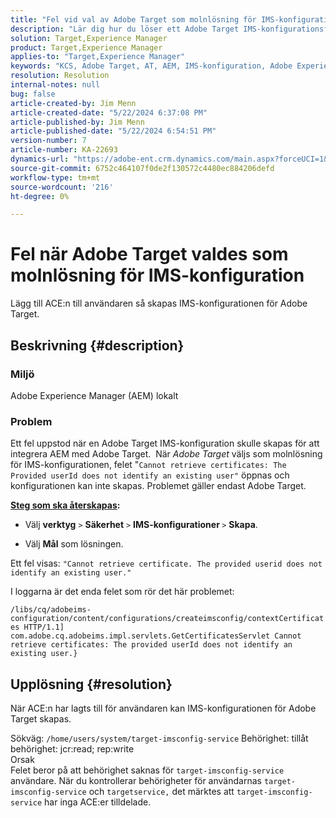 ```yaml
---
title: "Fel vid val av Adobe Target som molnlösning för IMS-konfiguration"
description: "Lär dig hur du löser ett Adobe Target IMS-konfigurationsfel när du skapar en mål-IMS-konfiguration för att integrera AEM med Target."
solution: Target,Experience Manager
product: Target,Experience Manager
applies-to: "Target,Experience Manager"
keywords: "KCS, Adobe Target, AT, AEM, IMS-konfiguration, Adobe Experience Manager, felsökning, ACE"
resolution: Resolution
internal-notes: null
bug: false
article-created-by: Jim Menn
article-created-date: "5/22/2024 6:37:08 PM"
article-published-by: Jim Menn
article-published-date: "5/22/2024 6:54:51 PM"
version-number: 7
article-number: KA-22693
dynamics-url: "https://adobe-ent.crm.dynamics.com/main.aspx?forceUCI=1&pagetype=entityrecord&etn=knowledgearticle&id=000d9d47-6a18-ef11-9f8a-6045bd006268"
source-git-commit: 6752c464107f0de2f130572c4480ec884206defd
workflow-type: tm+mt
source-wordcount: '216'
ht-degree: 0%

---
```


# Fel när Adobe Target valdes som molnlösning för IMS-konfiguration


Lägg till ACE:n till användaren så skapas IMS-konfigurationen för Adobe Target.

## Beskrivning {#description}


### Miljö

Adobe Experience Manager (AEM) lokalt

### Problem

Ett fel uppstod när en Adobe Target IMS-konfiguration skulle skapas för att integrera AEM med Adobe Target.  När *Adobe Target* väljs som molnlösning för IMS-konfigurationen, felet &quot;`Cannot retrieve certificates: The Provided userId does not identify an existing user"` öppnas och konfigurationen kan inte skapas. Problemet gäller endast Adobe Target.



<b><u>Steg som ska återskapas</u>:</b>

- Välj <b>verktyg</b> `>`  <b>Säkerhet</b> `>`  <b>IMS-konfigurationer </b>`>`  <b>Skapa</b>.


- Välj <b>Mål</b> som lösningen.


Ett fel visas: `"Cannot retrieve certificate. The provided userid does not identify an existing user."`

I loggarna är det enda felet som rör det här problemet:

`/libs/cq/adobeims-configuration/content/configurations/createimsconfig/contextCertificates HTTP/1.1]  com.adobe.cq.adobeims.impl.servlets.GetCertificatesServlet Cannot retrieve certificates: The provided userId does not identify an existing user.}`


## Upplösning {#resolution}


När ACE:n har lagts till för användaren kan IMS-konfigurationen för Adobe Target skapas.

Sökväg: `/home/users/system/target-imsconfig-service` Behörighet: tillåt behörighet: jcr:read; rep:write
<br>Orsak<br>
Felet beror på att behörighet saknas för `target-imsconfig-service` användare. När du kontrollerar behörigheter för användarnas `target-imsconfig-service` och `targetservice,` det märktes att `target-imsconfig-service` har inga ACE:er tilldelade.
